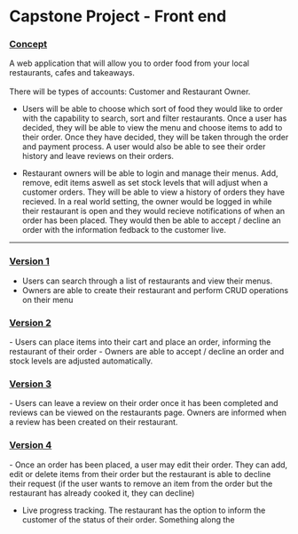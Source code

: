 # Capstone Project - Front end

<h3><u>Concept</u></h3>
A web application that will allow you to order food from your local restaurants, cafes and takeaways.
<br><br>
There will be types of accounts: Customer and Restaurant Owner.

- Users will be able to choose which sort of food they would like to order with the capability to search, sort and filter restaurants. Once a user has decided, they will be able to view the menu and choose items to add to their order. Once they have decided, they will be taken through the order and payment process. A user would also be able to see their order history and leave reviews on their orders.

- Restaurant owners will be able to login and manage their menus. Add, remove, edit items aswell as set stock levels that will adjust when a customer orders. They will be able to view a history of orders they have recieved. In a real world setting, the owner would be logged in while their restaurant is open and they would recieve notifications of when an order has been placed. They would then be able to accept / decline an order with the information fedback to the customer live.
<hr>
<h3><u>Version 1</u></h3>

- Users can search through a list of restaurants and view their menus.
- Owners are able to create their restaurant and perform CRUD operations on their menu

<h3><u>Version 2</u></h3>
- Users can place items into their cart and place an order, informing the restaurant of their order
- Owners are able to accept / decline an order and stock levels are adjusted automatically.

<h3><u>Version 3</u></h3>
- Users can leave a review on their order once it has been completed and reviews can be viewed on the restaurants page. Owners are informed when a review has been created on their restaurant.

<h3><u>Version 4</u></h3>
- Once an order has been placed, a user may edit their order. They can add, edit or delete items from their order but the restaurant is able to decline their request (if the user wants to remove an item from the order but the restaurant has already cooked it, they can decline)

- Live progress tracking. The restaurant has the option to inform the customer of the status of their order. Something along the
